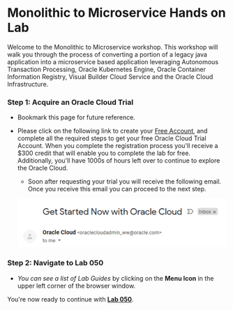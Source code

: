 # Monolithic to Microservice Hands on Lab

Welcome to the Monolithic to Microservice workshop. This workshop will walk you through the process of converting a portion of a legacy java application into a microservice based application leveraging Autonomous Transaction Processing, Oracle Kubernetes Engine, Oracle Container Information Registry, Visual Builder Cloud Service and the Oracle Cloud Infrastructure.

### **Step 1**: Acquire an Oracle Cloud Trial

- Bookmark this page for future reference.

- Please click on the following link to create your <a href="https://myservices.us.oraclecloud.com/mycloud/signup?language=en&sourceType=:ow:lp:2t::RC_NAMK190201P00051:Monolith2MicroHOL&intcmp=:ow:lp:2t::RC_NAMK190201P00051:Monolith2MicroHOL" target="_trial_">Free Account</a>, and complete all the required steps to get your free Oracle Cloud Trial Account. When you complete the registration process you'll receive a $300 credit that will enable you to complete the lab for free.  Additionally, you'll have 1000s of hours left over to continue to explore the Oracle Cloud.

  - Soon after requesting your trial you will receive the following email. Once you receive this email you can proceed to the next step.

  ![](images/getstartednow.png)

### **Step 2**: Navigate to Lab 050

  - _You can see a list of Lab Guides_ by clicking on the **Menu Icon** in the upper left corner of the browser window.

You're now ready to continue with [**Lab 050**](LabGuide050.md).
